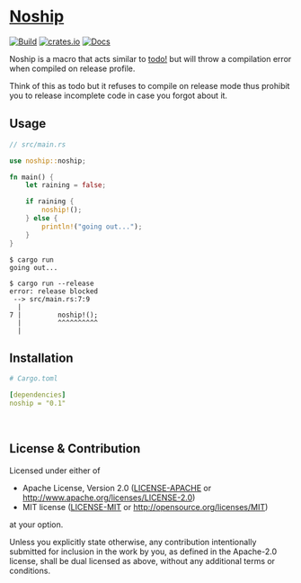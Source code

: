 # [Noship](https://github.com/kafji/noship)

[![Build](https://github.com/kafji/noship/workflows/Build/badge.svg)](https://github.com/kafji/noship/actions?query=workflow%3ABuild)
[![crates.io](https://img.shields.io/crates/v/noship)](https://crates.io/crates/noship)
[![Docs](https://docs.rs/noship/badge.svg)](https://docs.rs/noship)

Noship is a macro that acts similar to [todo!](https://doc.rust-lang.org/std/macro.todo.html) but will throw a compilation error when compiled on release profile.

Think of this as todo but it refuses to compile on release mode thus prohibit you to release incomplete code in case you forgot about it.

## Usage

```rust
// src/main.rs

use noship::noship;

fn main() {
    let raining = false;

    if raining {
        noship!();
    } else {
        println!("going out...");
    }
}

```
```
$ cargo run
going out...
```
```
$ cargo run --release
error: release blocked
 --> src/main.rs:7:9
  |
7 |         noship!();
  |         ^^^^^^^^^^
  |
```

## Installation

```yml
# Cargo.toml

[dependencies]
noship = "0.1"
```

<br>

## License & Contribution

Licensed under either of

 * Apache License, Version 2.0
   ([LICENSE-APACHE](LICENSE-APACHE) or http://www.apache.org/licenses/LICENSE-2.0)
 * MIT license
   ([LICENSE-MIT](LICENSE-MIT) or http://opensource.org/licenses/MIT)

at your option.

Unless you explicitly state otherwise, any contribution intentionally submitted
for inclusion in the work by you, as defined in the Apache-2.0 license, shall be
dual licensed as above, without any additional terms or conditions.
